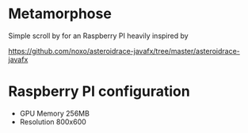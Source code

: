 Metamorphose
============

Simple scroll by for an Raspberry PI heavily inspired by

https://github.com/noxo/asteroidrace-javafx/tree/master/asteroidrace-javafx

Raspberry PI configuration
==========================
* GPU Memory 256MB
* Resolution 800x600
